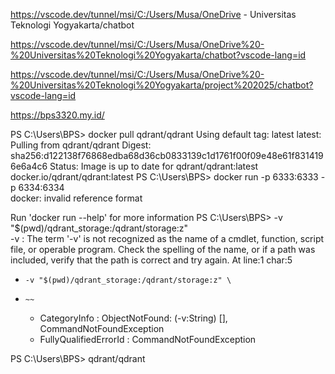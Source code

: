 https://vscode.dev/tunnel/msi/C:/Users/Musa/OneDrive - Universitas Teknologi Yogyakarta/chatbot

https://vscode.dev/tunnel/msi/C:/Users/Musa/OneDrive%20-%20Universitas%20Teknologi%20Yogyakarta/chatbot?vscode-lang=id

https://vscode.dev/tunnel/msi/C:/Users/Musa/OneDrive%20-%20Universitas%20Teknologi%20Yogyakarta/project%202025/chatbot?vscode-lang=id

https://bps3320.my.id/


PS C:\Users\BPS> docker pull qdrant/qdrant
Using default tag: latest
latest: Pulling from qdrant/qdrant
Digest: sha256:d122138f76868edba68d36cb0833139c1d1761f00f09e48e61f8314196e6a4c6
Status: Image is up to date for qdrant/qdrant:latest
docker.io/qdrant/qdrant:latest
PS C:\Users\BPS> docker run -p 6333:6333 -p 6334:6334 \
docker: invalid reference format

Run 'docker run --help' for more information
PS C:\Users\BPS>     -v "$(pwd)/qdrant_storage:/qdrant/storage:z" \
-v : The term '-v' is not recognized as the name of a cmdlet, function, script file, or operable program. Check the spelling of the name, or if a path was included, verify that the path is correct and 
try again.
At line:1 char:5
+     -v "$(pwd)/qdrant_storage:/qdrant/storage:z" \
+     ~~
    + CategoryInfo          : ObjectNotFound: (-v:String) [], CommandNotFoundException
    + FullyQualifiedErrorId : CommandNotFoundException

PS C:\Users\BPS>     qdrant/qdrant
